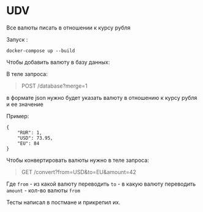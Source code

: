 # UDV
Все валюты писать в отношении к курсу рубля

Запуск :

```angular2html
docker-compose up --build
```

Чтобы добавить валюту в базу данных:


В теле запроса:
>POST /database?merge=1

в формате json нужно будет указать валюту в отношению к курсу рубля и ее значение

Пример:
```angular2html
{
    "RUR": 1,
    "USD": 73.95,
    "EU": 84
}
```

Чтобы конвертировать валюты нужно в теле запроса:

>GET /convert?from=USD&to=EU&amount=42

Где `from` - из какой валюту переводить 
`to` - в какую валюту переводить
`amount` - кол-во валюты `from`

Тесты написал в постмане и прикрепил их.

